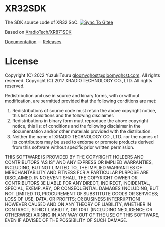 # XR32SDK
The SDK source code of XR32 SoC. [![Sync To Gitee](https://github.com/YuzukiHD/XR32SDK/actions/workflows/Gitee.yml/badge.svg)](https://github.com/YuzukiHD/XR32SDK/actions/workflows/Gitee.yml)

Based on [XradioTech/XR871SDK](https://github.com/XradioTech/XR871SDK)

[Documentation](https://yuzukihd.gloomyghost.com/XR32SDK) &mdash;
[Releases](https://github.com/YuzukiHD/XR32SDK/releases)

# License

Copyright (C) 2022 YuzukiTsuru <gloomyghost@gloomyghost.com>. All rights reserved.
Copyright (C) 2017 XRADIO TECHNOLOGY CO., LTD. All rights reserved.
  
 Redistribution and use in source and binary forms, with or without
 modification, are permitted provided that the following conditions
 are met:
   1. Redistributions of source code must retain the above copyright
     notice, this list of conditions and the following disclaimer.
   2. Redistributions in binary form must reproduce the above copyright
     notice, this list of conditions and the following disclaimer in the
     documentation and/or other materials provided with the
     distribution.
   3. Neither the name of XRADIO TECHNOLOGY CO., LTD. nor the names of
     its contributors may be used to endorse or promote products derived
     from this software without specific prior written permission.

 THIS SOFTWARE IS PROVIDED BY THE COPYRIGHT HOLDERS AND CONTRIBUTORS
 "AS IS" AND ANY EXPRESS OR IMPLIED WARRANTIES, INCLUDING, BUT NOT
 LIMITED TO, THE IMPLIED WARRANTIES OF MERCHANTABILITY AND FITNESS FOR
 A PARTICULAR PURPOSE ARE DISCLAIMED. IN NO EVENT SHALL THE COPYRIGHT
 OWNER OR CONTRIBUTORS BE LIABLE FOR ANY DIRECT, INDIRECT, INCIDENTAL,
 SPECIAL, EXEMPLARY, OR CONSEQUENTIAL DAMAGES (INCLUDING, BUT NOT
 LIMITED TO, PROCUREMENT OF SUBSTITUTE GOODS OR SERVICES; LOSS OF USE,
 DATA, OR PROFITS; OR BUSINESS INTERRUPTION) HOWEVER CAUSED AND ON ANY
 THEORY OF LIABILITY, WHETHER IN CONTRACT, STRICT LIABILITY, OR TORT
 (INCLUDING NEGLIGENCE OR OTHERWISE) ARISING IN ANY WAY OUT OF THE USE
 OF THIS SOFTWARE, EVEN IF ADVISED OF THE POSSIBILITY OF SUCH DAMAGE.